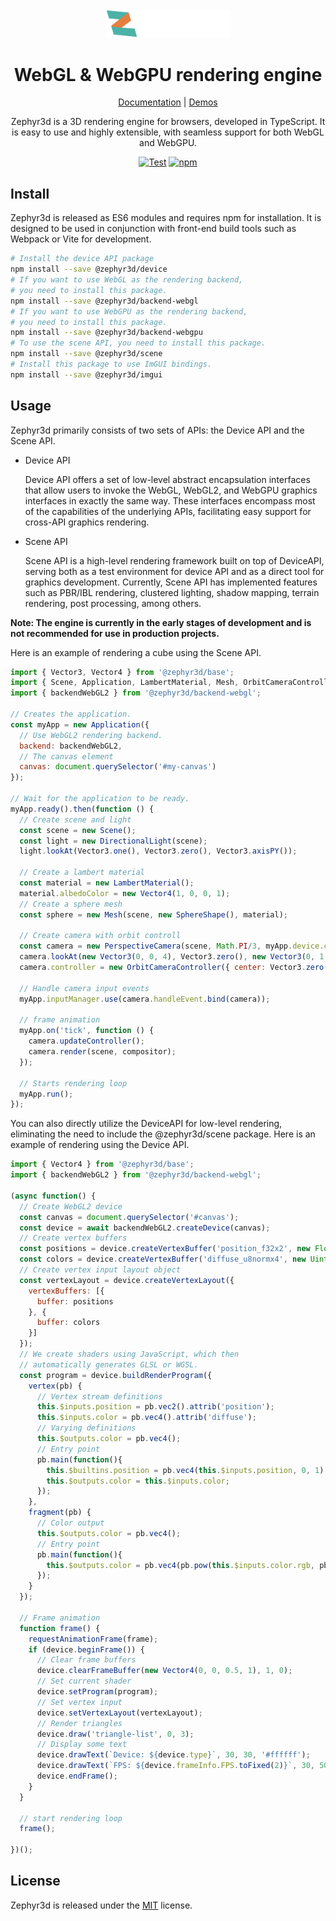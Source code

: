 <div align="center">

<img alt="zephyr3d" src="./site/web/media/logo_i.svg" style="width:200px;">

# WebGL & WebGPU rendering engine

[Documentation](https://gavinyork.github.io/zephyr3d/) | [Demos](https://gavinyork.github.io/zephyr3d/demo.html)

Zephyr3d is a 3D rendering engine for browsers, developed in TypeScript. It is easy to use and highly extensible, with seamless support for both WebGL and WebGPU.

[![Test](https://github.com/gavinyork/zephyr3d/actions/workflows/ci.yml/badge.svg)](https://github.com/gavinyork/zephyr3d/actions/workflows/ci.yml)
[![npm](https://img.shields.io/npm/v/@zephyr3d/scene)](https://www.npmjs.com/package/@zephyr3d/scene)

</div>

## Install

Zephyr3d is released as ES6 modules and requires npm for installation. It is designed to be used in conjunction with front-end build tools such as Webpack or Vite for development.

```bash
# Install the device API package
npm install --save @zephyr3d/device
# If you want to use WebGL as the rendering backend,
# you need to install this package.
npm install --save @zephyr3d/backend-webgl
# If you want to use WebGPU as the rendering backend,
# you need to install this package.
npm install --save @zephyr3d/backend-webgpu
# To use the scene API, you need to install this package.
npm install --save @zephyr3d/scene
# Install this package to use ImGUI bindings.
npm install --save @zephyr3d/imgui
```

## Usage

Zephyr3d primarily consists of two sets of APIs: the Device API and the Scene API.

- Device API

  Device API offers a set of low-level abstract encapsulation interfaces that allow users to invoke the WebGL, WebGL2, and WebGPU graphics interfaces in exactly the same way. These interfaces encompass most of the capabilities of the underlying APIs, facilitating easy support for cross-API graphics rendering. 

- Scene API

  Scene API is a high-level rendering framework built on top of DeviceAPI, serving both as a test environment for device API and as a direct tool for graphics development. Currently, Scene API has implemented features such as PBR/IBL rendering, clustered lighting, shadow mapping, terrain rendering, post processing, among others.

**Note: The engine is currently in the early stages of development and is not recommended for use in production projects.**



Here is an example of rendering a cube using the Scene API.

```javascript
import { Vector3, Vector4 } from '@zephyr3d/base';
import { Scene, Application, LambertMaterial, Mesh, OrbitCameraController, PerspectiveCamera, Compositor, Tonemap, SphereShape, DirectionalLight } from '@zephyr3d/scene';
import { backendWebGL2 } from '@zephyr3d/backend-webgl';

// Creates the application.
const myApp = new Application({
  // Use WebGL2 rendering backend.
  backend: backendWebGL2,
  // The canvas element
  canvas: document.querySelector('#my-canvas')
});

// Wait for the application to be ready.
myApp.ready().then(function () {
  // Create scene and light
  const scene = new Scene();
  const light = new DirectionalLight(scene);
  light.lookAt(Vector3.one(), Vector3.zero(), Vector3.axisPY());

  // Create a lambert material
  const material = new LambertMaterial();
  material.albedoColor = new Vector4(1, 0, 0, 1);
  // Create a sphere mesh
  const sphere = new Mesh(scene, new SphereShape(), material);

  // Create camera with orbit controll
  const camera = new PerspectiveCamera(scene, Math.PI/3, myApp.device.canvas.width/myApp.device.canvas.height, 1, 100);
  camera.lookAt(new Vector3(0, 0, 4), Vector3.zero(), new Vector3(0, 1, 0));
  camera.controller = new OrbitCameraController({ center: Vector3.zero() });

  // Handle camera input events
  myApp.inputManager.use(camera.handleEvent.bind(camera));

  // frame animation
  myApp.on('tick', function () {
    camera.updateController();
    camera.render(scene, compositor);
  });

  // Starts rendering loop
  myApp.run();
});
```

You can also directly utilize the DeviceAPI for low-level rendering, eliminating the need to include the @zephyr3d/scene package. Here is an example of rendering using the Device API.

```javascript
import { Vector4 } from '@zephyr3d/base';
import { backendWebGL2 } from '@zephyr3d/backend-webgl';

(async function() {
  // Create WebGL2 device
  const canvas = document.querySelector('#canvas');
  const device = await backendWebGL2.createDevice(canvas);
  // Create vertex buffers
  const positions = device.createVertexBuffer('position_f32x2', new Float32Array([-0.3, -0.7, 0.3, -0.7, 0, 0.7]));
  const colors = device.createVertexBuffer('diffuse_u8normx4', new Uint8Array([255, 0, 0, 255, 0, 255, 0, 255, 0, 0, 255, 255]));
  // Create vertex input layout object
  const vertexLayout = device.createVertexLayout({
    vertexBuffers: [{
      buffer: positions
    }, {
      buffer: colors
    }]
  });
  // We create shaders using JavaScript, which then
  // automatically generates GLSL or WGSL.
  const program = device.buildRenderProgram({
    vertex(pb) {
      // Vertex stream definitions
      this.$inputs.position = pb.vec2().attrib('position');
      this.$inputs.color = pb.vec4().attrib('diffuse');
      // Varying definitions
      this.$outputs.color = pb.vec4();
      // Entry point
      pb.main(function(){
        this.$builtins.position = pb.vec4(this.$inputs.position, 0, 1);
        this.$outputs.color = this.$inputs.color;
      });
    },
    fragment(pb) {
      // Color output
      this.$outputs.color = pb.vec4();
      // Entry point
      pb.main(function(){
        this.$outputs.color = pb.vec4(pb.pow(this.$inputs.color.rgb, pb.vec3(1/2.2)), 1);
      });
    }
  });

  // Frame animation
  function frame() {
    requestAnimationFrame(frame);
    if (device.beginFrame()) {
      // Clear frame buffers
      device.clearFrameBuffer(new Vector4(0, 0, 0.5, 1), 1, 0);
      // Set current shader
      device.setProgram(program);
      // Set vertex input
      device.setVertexLayout(vertexLayout);
      // Render triangles
      device.draw('triangle-list', 0, 3);
      // Display some text
      device.drawText(`Device: ${device.type}`, 30, 30, '#ffffff');
      device.drawText(`FPS: ${device.frameInfo.FPS.toFixed(2)}`, 30, 50, '#ffff00');
      device.endFrame();
    }
  }

  // start rendering loop
  frame();

})();

```
## License

Zephyr3d is released under the [MIT](https://opensource.org/licenses/MIT) license.
